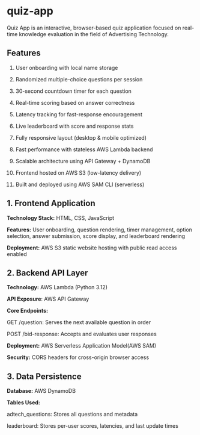 # quiz-app
Quiz App is an interactive, browser-based quiz application focused on real-time knowledge evaluation in the field of Advertising Technology.

## Features
1. User onboarding with local name storage

2. Randomized multiple-choice questions per session

3. 30-second countdown timer for each question

4. Real-time scoring based on answer correctness

5. Latency tracking for fast-response encouragement

6. Live leaderboard with score and response stats

7. Fully responsive layout (desktop & mobile optimized)

8. Fast performance with stateless AWS Lambda backend

9. Scalable architecture using API Gateway + DynamoDB

10. Frontend hosted on AWS S3 (low-latency delivery)

11. Built and deployed using AWS SAM CLI (serverless)

## 1. Frontend Application

**Technology Stack:** HTML, CSS, JavaScript

**Features:** User onboarding, question rendering, timer management, option selection, answer submission, score display, and leaderboard rendering

**Deployment:** AWS S3 static website hosting with public read access enabled

## 2. Backend API Layer

**Technology:** AWS Lambda (Python 3.12)

**API Exposure**: AWS API Gateway

**Core Endpoints:**

GET /question: Serves the next available question in order

POST /bid-response: Accepts and evaluates user responses

**Deployment:** AWS Serverless Application Model(AWS SAM)

**Security:** CORS headers for cross-origin browser access

## 3. Data Persistence

**Database:** AWS DynamoDB

**Tables Used:**

adtech_questions: Stores all questions and metadata

leaderboard: Stores per-user scores, latencies, and last update times




